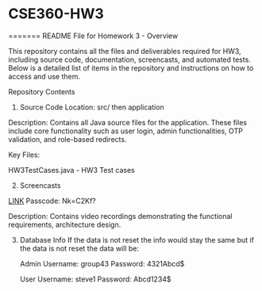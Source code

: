 # CSE360-HW3
=======
README File for Homework 3 - 
Overview

This repository contains all the files and deliverables required for HW3, including source code, documentation, screencasts, and automated tests. Below is a detailed list of items in the repository and instructions on how to access and use them.

Repository Contents
1. Source Code
Location: src/ then application 

Description: Contains all Java source files for the application. These files include core functionality such as user login, admin functionalities, OTP validation, and role-based redirects.

Key Files:

HW3TestCases.java - HW3 Test cases


2. Screencasts
   
[LINK](https://asu.zoom.us/rec/share/S5OPVy3b46YV5g0zgBNWxp2ad8wrmFtxsDkoVO8Tq7NDfr-nksQJEv4429_qqVO0.cO3_nz5q9P5Bh28N?startTime=1742686316000)
Passcode: Nk=C2Kf?

Description: Contains video recordings demonstrating the functional requirements, architecture design.

3. Database Info
   If the data is not reset the info would stay the same but if the data is not reset the data will be:

   Admin
   Username: group43
   Password: 4321Abcd$

   User
   Username: steve1
   Password: Abcd1234$

